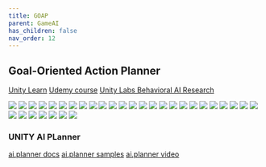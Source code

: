 ```yaml
---
title: GOAP
parent: GameAI
has_children: false
nav_order: 12
---
```


## Goal-Oriented Action Planner

[Unity Learn](https://learn.unity.com/project/goal-driven-behaviour?)
[Udemy course](https://www.udemy.com/course/ai_with_goap/)
[Unity Labs Behavioral AI Research](https://www.youtube.com/watch?v=78nhJNPS0vA)

![](img/goap/goap_01.webp)
![](img/goap/goap_02.webp)
![](img/goap/goap_03.webp)
![](img/goap/goap_04.webp)
![](img/goap/goap_05.webp)
![](img/goap/goap_06.webp)
![](img/goap/goap_07.webp)
![](img/goap/goap_08.webp)
![](img/goap/goap_09.webp)
![](img/goap/goap_10.webp)
![](img/goap/goap_11.webp)
![](img/goap/goap_12.webp)
![](img/goap/goap_13.webp)
![](img/goap/goap_14.webp)
![](img/goap/goap_15.webp)
![](img/goap/goap_16.webp)
![](img/goap/goap_17.webp)
![](img/goap/goap_18.webp)
![](img/goap/goap_19.webp)
![](img/goap/goap_20.webp)
![](img/goap/goap_21.webp)
![](img/goap/goap_22.webp)
![](img/goap/goap_23.webp)
![](img/goap/goap_24.webp)
![](img/goap/goap_25.webp)
![](img/goap/goap_26.webp)
![](img/goap/goap_27.webp)
![](img/goap/goap_28.webp)
![](img/goap/goap_29.webp)
![](img/goap/goap_30.webp)
![](img/goap/goap_31.webp)
![](img/goap/goap_32.webp)

### UNITY AI PLanner
[ai.planner docs](https://docs.unity3d.com/Packages/com.unity.ai.planner@0.3/manual/index.html)
[ai.planner samples](https://github.com/Unity-Technologies/ai-planner-samples)
[ai.planner video](https://www.youtube.com/watch?v=ZdN8dDa0ff4)

